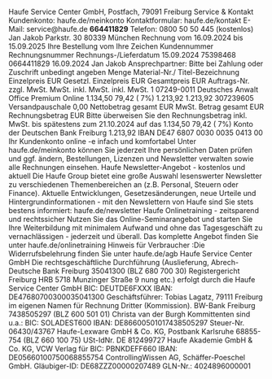 <p>Haufe Service Center GmbH, Postfach, 79091 Freiburg Service &amp; Kontakt
Kundenkonto: haufe.de/meinkonto
Kontaktformular: haufe.de/kontakt
E-Mail: service@haufe.de
<strong>664411829</strong> Telefon: 0800 50 50 445 (kostenlos)
Jan Jakob
Parkstr. 30
80339 München
Rechnung vom 16.09.2024 bis 15.09.2025
Ihre Bestellung vom Ihre Zeichen Kundennummer Rechnungsnummer Rechnungs-/Lieferdatum
15.09.2024 75398468 0664411829 16.09.2024
Jan Jakob
Ansprechpartner: Bitte bei Zahlung oder Zuschrift unbedingt angeben
Menge Material-Nr./ Titel-Bezeichnung Einzelpreis EUR Gesetzl. Einzelpreis EUR Gesamtpreis EUR
Auftrags-Nr. zzgl. MwSt. MwSt. inkl. MwSt. inkl. MwSt.
1 07249-0011 Deutsches Anwalt Office Premium Online 1.134,50 79,42 ( 7%) 1.213,92 1.213,92
307239605
Versandpauschale 0,00
Nettobetrag gesamt EUR MwSt. Betrag gesamt EUR Rechnungsbetrag EUR
Bitte überweisen Sie den Rechnungsbetrag inkl. MwSt.
bis spätestens zum 21.10.2024 auf das
1.134,50 79,42 ( 7%) Konto der Deutschen Bank Freiburg 1.213,92
IBAN DE47 6807 0030 0035 0413 00
Ihr Kundenkonto online -e infach und komfortabel
Unter haufe.de/meinkonto können Sie jederzeit Ihre persönlichen Daten prüfen und ggf. ändern, Bestellungen, Lizenzen und Newsletter
verwalten sowie alle Rechnungen einsehen.
Haufe Newsletter-Angebot - kostenlos und aktuell
Die Haufe Group bietet eine große Auswahl lesenswerter Newsletter zu verschiedenen Themenbereichen an (z.B. Personal, Steuern oder
Finance). Aktuelle Entwicklungen, Gesetzesänderungen, neue Urteile und Hintergrundinformationen - mit den Newslettern von Haufe sind
Sie stets bestens informiert: haufe.de/newsletter
Haufe Onlinetraining - zeitsparend und rechtssicher
Nutzen Sie das Online-Seminarangebot und starten Sie Ihre Weiterbildung mit minimalem Aufwand und ohne das Tagesgeschäft zu
vernachlässigen - jederzeit und überall. Das komplette Angebot finden Sie unter haufe.de/onlinetraining
Hinweis für Verbraucher :Die Widerrufsbelehrung finden Sie unter haufe.de/agb
Haufe Service Center GmbH Die rechtsgeschäftliche Durchführung (Auslieferung, Abrech- Deutsche Bank Freiburg 35041300 (BLZ 680 700 30) Registergericht Freiburg HRB 5718
Munzinger Straße 9 nung etc.) erfolgt durch die Haufe Service Center GmbH BIC: DEUTDE6FXXX IBAN: DE47680700300035041300 Geschäftsführer: Tobias Lagatz,
79111 Freiburg im eigenen Namen für Rechnung Dritter (Kommission). BW-Bank Freiburg 7438505297 (BLZ 600 501 01) Christa van der Burgh
Kommittenten sind u.a.: BIC: SOLADEST600 IBAN: DE86600501017438505297
Steuer-Nr. 06430/43767 Haufe-Lexware GmbH &amp; Co. KG, Postbank Karlsruhe 68855-754 (BLZ 660 100 75)
USt-IdNr. DE 812499727 Haufe Akademie GmbH &amp; Co. KG, VCW Verlag für BIC: PBNKDEFF660 IBAN: DE05660100750068855754
ControllingWissen AG, Schäffer-Poeschel GmbH. Gläubiger-ID: DE68ZZZ00000207489 GLN-Nr.: 4024896000001</p>